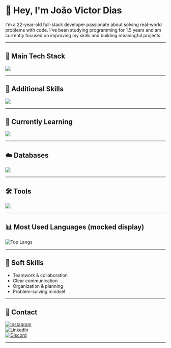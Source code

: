 # 👋 Hey, I'm João Victor Dias

I'm a 22-year-old full-stack developer passionate about solving real-world problems with code. I've been studying programming for 1.5 years and am currently focused on improving my skills and building meaningful projects.

---

## 🚀 Main Tech Stack

![](https://skillicons.dev/icons?i=nodejs,ts,react,nextjs,tailwind,prisma)

---

## 🔧 Additional Skills

![](https://skillicons.dev/icons?i=html,css,js,python,postman)

---

## 📘 Currently Learning

![](https://skillicons.dev/icons?i=java,docker)

---

## ☁️ Databases

![](https://skillicons.dev/icons?i=mysql,postgres)

---

## 🛠️ Tools

![](https://skillicons.dev/icons?i=vscode,git,github,ubuntu,windows)

---

## 📊 Most Used Languages (mocked display)

![Top Langs](https://github-readme-stats.vercel.app/api/top-langs/?username=jvdias-dev&layout=compact&langs_count=6&hide_title=true&theme=react&bg_color=0d1117&hide=html,css)



---

## 🧠 Soft Skills

- Teamwork & collaboration  
- Clear communication  
- Organization & planning  
- Problem-solving mindset  

---

## 📱 Contact

[![Instagram](https://img.shields.io/badge/Instagram-E4405F?style=for-the-badge&logo=instagram&logoColor=white)](https://instagram.com/jdias_v)  
[![LinkedIn](https://img.shields.io/badge/LinkedIn-0A66C2?style=for-the-badge&logo=linkedin&logoColor=white)](https://linkedin.com/in/joao-victor-dias-0026a7266)  
[![Discord](https://img.shields.io/badge/Discord-7289DA?style=for-the-badge&logo=discord&logoColor=white)](https://discord.com/users/1137523691589210163)

---
